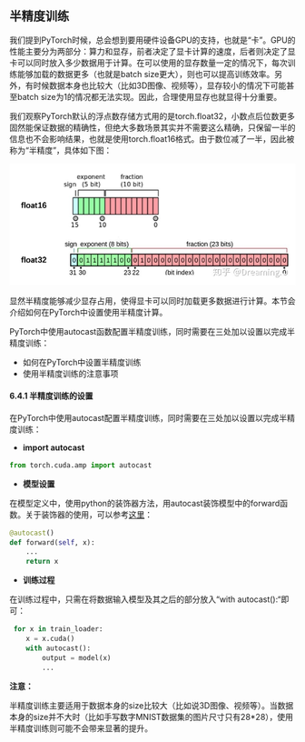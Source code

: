 ## 半精度训练

我们提到PyTorch时候，总会想到要用硬件设备GPU的支持，也就是“卡”。GPU的性能主要分为两部分：算力和显存，前者决定了显卡计算的速度，后者则决定了显卡可以同时放入多少数据用于计算。在可以使用的显存数量一定的情况下，每次训练能够加载的数据更多（也就是batch size更大），则也可以提高训练效率。另外，有时候数据本身也比较大（比如3D图像、视频等），显存较小的情况下可能甚至batch size为1的情况都无法实现。因此，合理使用显存也就显得十分重要。

我们观察PyTorch默认的浮点数存储方式用的是torch.float32，小数点后位数更多固然能保证数据的精确性，但绝大多数场景其实并不需要这么精确，只保留一半的信息也不会影响结果，也就是使用torch.float16格式。由于数位减了一半，因此被称为“半精度”，具体如下图：

![amp](./figures/float16.jpg)

显然半精度能够减少显存占用，使得显卡可以同时加载更多数据进行计算。本节会介绍如何在PyTorch中设置使用半精度计算。

PyTorch中使用autocast函数配置半精度训练，同时需要在三处加以设置以完成半精度训练：

- 如何在PyTorch中设置半精度训练
- 使用半精度训练的注意事项



#### 6.4.1 半精度训练的设置

在PyTorch中使用autocast配置半精度训练，同时需要在三处加以设置以完成半精度训练：

- **import autocast**

```python
from torch.cuda.amp import autocast
```

- **模型设置**

在模型定义中，使用python的装饰器方法，用autocast装饰模型中的forward函数。关于装饰器的使用，可以参考[这里](https://www.cnblogs.com/jfdwd/p/11253925.html)：

```python
@autocast()   
def forward(self, x):
    ...
    return x
```

- **训练过程**

在训练过程中，只需在将数据输入模型及其之后的部分放入“with autocast():“即可：

```python
 for x in train_loader:
	x = x.cuda()
	with autocast():
        output = model(x)
        ...
```



**注意：**

半精度训练主要适用于数据本身的size比较大（比如说3D图像、视频等）。当数据本身的size并不大时（比如手写数字MNIST数据集的图片尺寸只有28*28），使用半精度训练则可能不会带来显著的提升。

